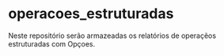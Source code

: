 # operacoes_estruturadas
Neste repositório serão armazeadas os relatórios de operaçẽos estruturadas com Opçoes.

